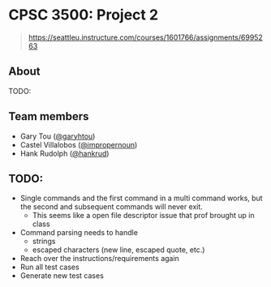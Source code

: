# CPSC 3500: Project 2

> https://seattleu.instructure.com/courses/1601766/assignments/6995263

## About

TODO:

## Team members

- Gary Tou ([@garyhtou](https://github.com/garyhtou))
- Castel Villalobos ([@impropernoun](https://github.com/impropernoun))
- Hank Rudolph ([@hankrud](https://github.com/HankRud))

## TODO:
- Single commands and the first command in a multi command works, but the second
  and subsequent commands will never exit.
	- This seems like a open file descriptor issue that prof brought up in class
- Command parsing needs to handle
  - strings 
  - escaped characters (new line, escaped quote, etc.)
- Reach over the instructions/requirements again
- Run all test cases
- Generate new test cases
